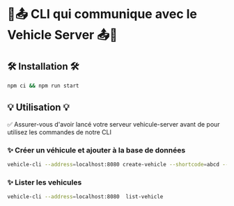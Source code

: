 # 🚗📤 CLI qui communique avec le Vehicle Server 📤🚗

## 🛠️ Installation 🛠️

```bash
npm ci && npm run start
```

## 💡 Utilisation 💡

✅ Assurer-vous d'avoir lancé votre serveur vehicule-server avant de pour utilisez les commandes de notre CLI

### ✨ Créer un véhicule et ajouter à la base de données

```bash
vehicle-cli --address=localhost:8080 create-vehicle --shortcode=abcd --battery=12 --longitude=20.0 --latitude=30.0
```

### ✨ Lister les vehicules

```bash
vehicle-cli --address=localhost:8080  list-vehicle
```
